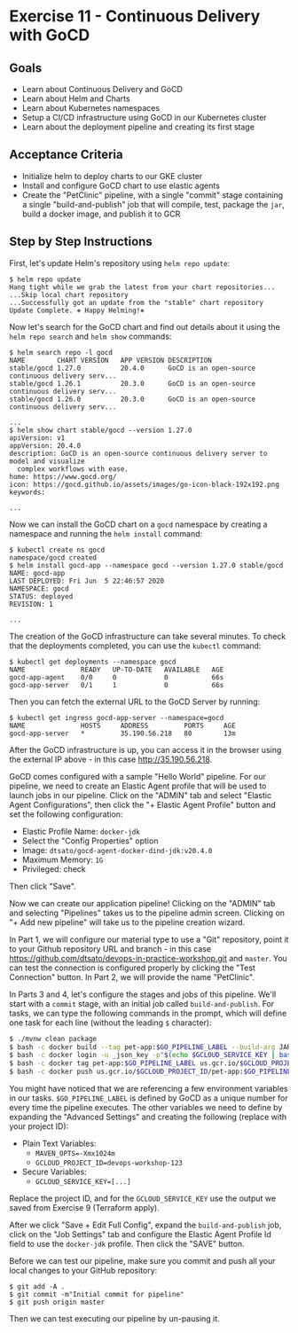 # Exercise 11 - Continuous Delivery with GoCD

## Goals

* Learn about Continuous Delivery and GoCD
* Learn about Helm and Charts
* Learn about Kubernetes namespaces
* Setup a CI/CD infrastructure using GoCD in our Kubernetes cluster
* Learn about the deployment pipeline and creating its first stage

## Acceptance Criteria

* Initialize helm to deploy charts to our GKE cluster
* Install and configure GoCD chart to use elastic agents
* Create the "PetClinic" pipeline, with a single "commit" stage containing a
single "build-and-publish" job that will compile, test, package the `jar`, build
a docker image, and publish it to GCR

## Step by Step Instructions

First, let's update Helm's repository using `helm repo update`:

```shell
$ helm repo update
Hang tight while we grab the latest from your chart repositories...
...Skip local chart repository
...Successfully got an update from the "stable" chart repository
Update Complete. ⎈ Happy Helming!⎈
```

Now let's search for the GoCD chart and find out details about it using the
`helm repo search` and `helm show` commands:

```shell
$ helm search repo -l gocd
NAME       	CHART VERSION	APP VERSION	DESCRIPTION                                       
stable/gocd	1.27.0       	20.4.0     	GoCD is an open-source continuous delivery serv...
stable/gocd	1.26.1       	20.3.0     	GoCD is an open-source continuous delivery serv...
stable/gocd	1.26.0       	20.3.0     	GoCD is an open-source continuous delivery serv...

...
$ helm show chart stable/gocd --version 1.27.0
apiVersion: v1
appVersion: 20.4.0
description: GoCD is an open-source continuous delivery server to model and visualize
  complex workflows with ease.
home: https://www.gocd.org/
icon: https://gocd.github.io/assets/images/go-icon-black-192x192.png
keywords:

...
```

Now we can install the GoCD chart on a `gocd` namespace by creating a namespace
and running the `helm install` command:

```shell
$ kubectl create ns gocd
namespace/gocd created
$ helm install gocd-app --namespace gocd --version 1.27.0 stable/gocd
NAME: gocd-app
LAST DEPLOYED: Fri Jun  5 22:46:57 2020
NAMESPACE: gocd
STATUS: deployed
REVISION: 1

...
```

The creation of the GoCD infrastructure can take several minutes. To check that
the deployments completed, you can use the `kubectl` command:

```shell
$ kubectl get deployments --namespace gocd
NAME              READY   UP-TO-DATE   AVAILABLE   AGE
gocd-app-agent    0/0     0            0           66s
gocd-app-server   0/1     1            0           66s
```

Then you can fetch the external URL to the GoCD Server by running:

```shell
$ kubectl get ingress gocd-app-server --namespace=gocd
NAME              HOSTS     ADDRESS         PORTS     AGE
gocd-app-server   *         35.190.56.218   80        13m
```

After the GoCD infrastructure is up, you can access it in the browser using the
external IP above - in this case http://35.190.56.218.

GoCD comes configured with a sample "Hello World" pipeline. For our pipeline, we
need to create an Elastic Agent profile that will be used to launch jobs in our
pipeline. Click on the "ADMIN" tab and select "Elastic Agent Configurations",
then click the "+ Elastic Agent Profile" button and set the following
configuration:

* Elastic Profile Name: `docker-jdk`
* Select the "Config Properties" option
* Image: `dtsato/gocd-agent-docker-dind-jdk:v20.4.0`
* Maximum Memory: `1G`
* Privileged: check

Then click "Save".

Now we can create our application pipeline! Clicking on the "ADMIN" tab and
selecting "Pipelines" takes us to the pipeline admin screen. Clicking on "+ Add
new pipeline" will take us to the pipeline creation wizard.

In Part 1, we will configure our material type to use a "Git" repository, point
it to your Github repository URL and branch - in this case
https://github.com/dtsato/devops-in-practice-workshop.git and `master`. You can
test the connection is configured properly by clicking the "Test Connection"
button. In Part 2, we will provide the name "PetClinic".

In Parts 3 and 4, let's configure the stages and jobs of this pipeline. We'll
start with a `commit` stage, with an initial job called `build-and-publish`.
For tasks, we can type the following commands in the prompt, which will define
one task for each line (without the leading `$` character):

```bash
$ ./mvnw clean package
$ bash -c docker build --tag pet-app:$GO_PIPELINE_LABEL --build-arg JAR_FILE=target/spring-petclinic-2.0.0.BUILD-SNAPSHOT.jar .
$ bash -c docker login -u _json_key -p"$(echo $GCLOUD_SERVICE_KEY | base64 -d)" https://us.gcr.io
$ bash -c docker tag pet-app:$GO_PIPELINE_LABEL us.gcr.io/$GCLOUD_PROJECT_ID/pet-app:$GO_PIPELINE_LABEL
$ bash -c docker push us.gcr.io/$GCLOUD_PROJECT_ID/pet-app:$GO_PIPELINE_LABEL
```

You might have noticed that we are referencing a few environment variables in
our tasks. `$GO_PIPELINE_LABEL` is defined by GoCD as a unique number for every
time the pipeline executes. The other variables we need to define by expanding
the "Advanced Settings" and creating the following (replace with your
project ID):

* Plain Text Variables:
  * `MAVEN_OPTS=-Xmx1024m`
  * `GCLOUD_PROJECT_ID=devops-workshop-123`
* Secure Variables:
  * `GCLOUD_SERVICE_KEY=[...]`

Replace the project ID, and for the `GCLOUD_SERVICE_KEY` use the output we saved
from Exercise 9 (Terraform apply).

After we click "Save + Edit Full Config", expand the `build-and-publish` job,
click on the "Job Settings" tab and configure the Elastic Agent Profile Id field
to use the `docker-jdk` profile. Then click the "SAVE" button.

Before we can test our pipeline, make sure you commit and push all your local
changes to your GitHub repository:

```shell
$ git add -A .
$ git commit -m"Initial commit for pipeline"
$ git push origin master
```

Then we can test executing our pipeline by un-pausing it.
